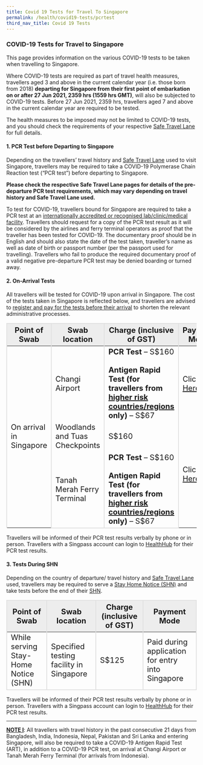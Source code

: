 ```yaml
---
title: Covid 19 Tests for Travel To Singapore
permalink: /health/covid19-tests/pcrtest
third_nav_title: Covid 19 Tests
---
```

### COVID-19 Tests for Travel to Singapore

This page provides information on the various COVID-19 tests to be taken when travelling to Singapore.

Where COVID-19 tests are required as part of travel health measures, travellers aged 3 and above in the current calendar year (i.e. those born from 2018) <b>departing for Singapore from their first point of embarkation on or after 27 Jun 2021, 2359 hrs (1559 hrs GMT)</b>,  will also be subjected to COVID-19 tests. Before 27 Jun 2021, 2359 hrs, travellers aged 7 and above in the current calendar year are required to be tested.

The health measures to be imposed may not be limited to COVID-19 tests, and you should check the requirements of your respective <a href="/arriving/overview">Safe Travel Lane</a> for full details.


#### 1. PCR Test before Departing to Singapore

Depending on the travellers’ travel history and [Safe Travel Lane](/arriving/overview) used to visit Singapore, travellers may be required to take a COVID-19 Polymerase Chain Reaction test (“PCR test”) before departing to Singapore. 

<b>Please check the respective Safe Travel Lane pages for details of the pre-departure PCR test requirements, which may vary depending on travel history and Safe Travel Lane used.</b>

To test for COVID-19, travellers bound for Singapore are required to take a PCR test at an [internationally accredited or recognised lab/clinic/medical facility](https://www.moh.gov.sg/covid-19/accreditation-bodies-for-covid-19-testing). Travellers should request for a copy of the PCR test result as it will be considered by the airlines and ferry terminal operators as proof that the traveller has been tested for COVID-19. The documentary proof should be in English and should also state the date of the test taken, traveller’s name as well as date of birth or passport number (per the passport used for travelling). Travellers who fail to produce the required documentary proof of a valid negative pre-departure PCR test may be denied boarding or turned away.

<div id="price"></div>

#### 2. On-Arrival Tests

All travellers will be tested for COVID-19 upon arrival in Singapore. The cost of the tests taken in Singapore is reflected below, and travellers are advised to <u>register and pay for the tests before their arrival</u> to shorten the relevant administrative processes.

<table>
  <thead>
    <tr>
      <th style="font-size:20px; margin-top:0px; margin-bottom:0px; border-left:2px solid #E0E0E0; border-top:2px solid #E0E0E0; border-right:2px solid #E0E0E0; background-color:#EDEDED;" ><b>Point of Swab</b></th>
      <th style="font-size:20px; margin-top:0px; margin-bottom:0px; border-top:2px solid #E0E0E0; border-right:2px solid #E0E0E0;  background-color:#EDEDED;"><b>Swab location</b></th>
       <th style="font-size:20px; margin-top:0px; margin-bottom:0px; border-top:2px solid #E0E0E0; border-right:2px solid #E0E0E0;  background-color:#EDEDED;"><b>Charge (inclusive of GST)</b></th>
        <th style="font-size:20px; margin-top:0px; margin-bottom:0px; border-top:2px solid #E0E0E0; border-right:2px solid #E0E0E0;  background-color:#EDEDED;"><b>Payment Mode</b></th>
    </tr>
  </thead>
  <tbody>
    <tr>
      <td rowspan="3" style="font-size:20px; margin-top:0px; margin-bottom:0px; border-left:2px solid #E0E0E0; border-right:2px solid #E0E0E0;">On arrival in Singapore</td>
      <td style="font-size:20px; margin-top:0px; margin-bottom:0px; border-right:2px solid #E0E0E0;">Changi Airport</td>
       <td style="font-size:20px; margin-top:0px; margin-bottom:0px; border-right:2px solid #E0E0E0;"><b>PCR Test</b> – S$160<br/><br/><b>Antigen Rapid Test  (for travellers from <a href="/health/covid19-tests/pcrtest#note">higher risk countries/regions</a> only)</b> – S$67</td>
        <td style="font-size:20px; margin-top:0px; margin-bottom:0px; border-right:2px solid #E0E0E0;">Click <a href="https://safetravel.changiairport.com/#/">Here</a></td>
    </tr>
        <tr>
      <td style="font-size:20px; margin-top:0px; margin-bottom:0px;border-right:2px solid #E0E0E0;">Woodlands and Tuas Checkpoints</td>
					<td  style="font-size:20px; margin-top:0px; margin-bottom:0px;border-right:2px solid #E0E0E0;">S$160</td>
					<td rowspan="2" style="font-size:20px; margin-top:0px; margin-bottom:0px;border-right:2px solid #E0E0E0;">Click <a href="https://t.2c2p.com/express/parkwayshenton">Here</a></td>
		</tr>
        <tr>
      <td style="font-size:20px; margin-top:0px; margin-bottom:0px; border-right:2px solid #E0E0E0;border-bottom:2px solid #E0E0E0;">Tanah Merah Ferry Terminal</td>
			<td  style="font-size:20px; margin-top:0px; margin-bottom:0px; border-right:2px solid #E0E0E0; border-bottom:2px solid #E0E0E0;"><b>PCR Test</b> – S$160<br/><br/><b>Antigen Rapid Test  (for travellers from <a href="/health/covid19-tests/pcrtest#note">higher risk countries/regions</a> only)</b> – S$67</td>
    </tr>     
  </tbody>
  </table>

Travellers will be informed of their PCR test results verbally by phone or in person. Travellers with a Singpass account can login to [HealthHub](https://www.healthhub.sg/HealtheServices) for their PCR test results.

#### 3. Tests During SHN

Depending on the country of departure/ travel history and <a href="/arriving/overview">Safe Travel Lane</a> used, travellers may be required to serve a <a href="/health/shn">Stay Home Notice (SHN)</a> and take tests before the end of their <a href="/health/shn/sdf">SHN</a>.

<table>
 <thead>
    <tr>
      <th style="font-size:20px; margin-top:0px; margin-bottom:0px; border-left:2px solid #E0E0E0; border-top:2px solid #E0E0E0; border-right:2px solid #E0E0E0; background-color:#EDEDED;">Point of Swab</th>
      <th style="font-size:20px; margin-top:0px; margin-bottom:0px; border-top:2px solid #E0E0E0; border-right:2px solid #E0E0E0;background-color:#EDEDED;">Swab location</th>
       <th style="font-size:20px; margin-top:0px; margin-bottom:0px; border-top:2px solid #E0E0E0; border-right:2px solid #E0E0E0;background-color:#EDEDED;">Charge (inclusive of GST)</th>
        <th style="font-size:20px; margin-top:0px; margin-bottom:0px; border-top:2px solid #E0E0E0; border-right:2px solid #E0E0E0;background-color:#EDEDED;">Payment Mode</th>
    </tr>
  </thead>
	 <tbody>
	 <tr>
      <td style="font-size:20px; margin-top:0px; margin-bottom:0px;border-left:2px solid #E0E0E0; border-right:2px solid #E0E0E0;border-bottom:2px solid #E0E0E0;">While serving Stay-Home Notice (SHN)</td>
      <td style="font-size:20px; margin-top:0px; margin-bottom:0px;border-right:2px solid #E0E0E0;border-bottom:2px solid #E0E0E0;">Specified testing facility in Singapore</td>
      <td style="font-size:20px; margin-top:0px; margin-bottom:0px;border-right:2px solid #E0E0E0;border-bottom:2px solid #E0E0E0;">S$125</td>
      <td style="font-size:20px; margin-top:0px; margin-bottom:0px; border-right:2px solid #E0E0E0;border-bottom:2px solid #E0E0E0;">Paid during application for entry into Singapore </td>
    </tr>
	</tbody>
	</table>
	
Travellers will be informed of their PCR test results verbally by phone or in person. Travellers with a Singpass account can login to [HealthHub](https://www.healthhub.sg/HealtheServices) for their PCR test results.

---

<div id="note"></div>

<b><u>NOTE I</u></b>: All travellers with travel history in the past consecutive 21 days from Bangladesh, India, Indonesia, <!-- Myanmar,-->  Nepal, Pakistan and Sri Lanka and entering Singapore, will also be required to take a COVID-19 Antigen Rapid Test (ART), in addition to a COVID-19 PCR test, on arrival at Changi Airport or Tanah Merah Ferry Terminal (for arrivals from Indonesia).

<!-- <b><u>NOTE II</u></b>: With effect from 0001 hours, 6 July 2021 (Singapore time), travellers with travel history in the past consecutive 21 days from Indonesia and entering Singapore, will be required to take a COVID-19 Antigen Rapid Test (ART), in addition to a COVID-19 PCR test, on arrival at Changi Airport or Tanah Merah Ferry Terminal.  The charge for the additional COVID-19 ART will be waived by the Government of Singapore from 6 to 12 July 2021. Travellers will be required to pay for their COVID-19 ART from 0001 hours, 13 July 2021 (Singapore time).-->